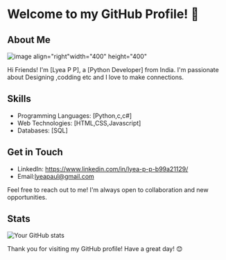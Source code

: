 
# Welcome to my GitHub Profile! 👋

## About Me
![image align="right"](https://github.com/lyeapp/lyeapp/assets/104055190/6bf23534-99c5-4971-82dd-28bc462f4716)width="400" height="400"


Hi Friends! I'm [Lyea P P], a [Python Developer] from India. I'm passionate about Designing ,codding etc and I love to make connections.

## Skills

- Programming Languages: [Python,c,c#]
- Web Technologies: [HTML,CSS,Javascript]
- Databases: [SQL]

## Get in Touch
- LinkedIn: https://www.linkedin.com/in/lyea-p-p-b99a21129/
- Email:lyeapaul@gmail.com

Feel free to reach out to me! I'm always open to collaboration and new opportunities.

## Stats

![Your GitHub stats](https://github-readme-stats.vercel.app/api?username=yourusername&show_icons=true&theme=radical)

Thank you for visiting my GitHub profile! Have a great day! 😊
